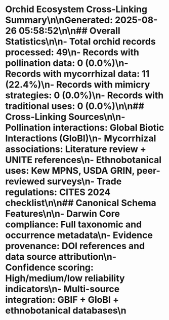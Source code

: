 # Orchid Ecosystem Cross-Linking Summary\n\n**Generated:** 2025-08-26 05:58:52\n\n## Overall Statistics\n\n- **Total orchid records processed:** 49\n- **Records with pollination data:** 0 (0.0%)\n- **Records with mycorrhizal data:** 11 (22.4%)\n- **Records with mimicry strategies:** 0 (0.0%)\n- **Records with traditional uses:** 0 (0.0%)\n\n## Cross-Linking Sources\n\n- **Pollination interactions:** Global Biotic Interactions (GloBI)\n- **Mycorrhizal associations:** Literature review + UNITE references\n- **Ethnobotanical uses:** Kew MPNS, USDA GRIN, peer-reviewed surveys\n- **Trade regulations:** CITES 2024 checklist\n\n## Canonical Schema Features\n\n- **Darwin Core compliance:** Full taxonomic and occurrence metadata\n- **Evidence provenance:** DOI references and data source attribution\n- **Confidence scoring:** High/medium/low reliability indicators\n- **Multi-source integration:** GBIF + GloBI + ethnobotanical databases\n